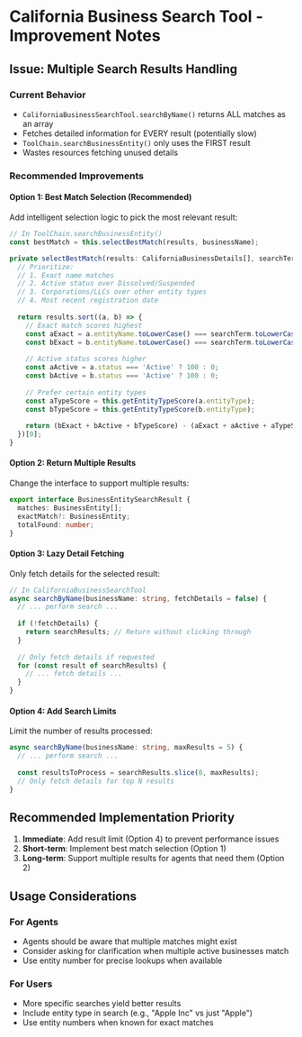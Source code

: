 # California Business Search Tool - Improvement Notes

## Issue: Multiple Search Results Handling

### Current Behavior
- `CaliforniaBusinessSearchTool.searchByName()` returns ALL matches as an array
- Fetches detailed information for EVERY result (potentially slow)
- `ToolChain.searchBusinessEntity()` only uses the FIRST result
- Wastes resources fetching unused details

### Recommended Improvements

#### Option 1: Best Match Selection (Recommended)
Add intelligent selection logic to pick the most relevant result:

```typescript
// In ToolChain.searchBusinessEntity()
const bestMatch = this.selectBestMatch(results, businessName);

private selectBestMatch(results: CaliforniaBusinessDetails[], searchTerm: string) {
  // Prioritize:
  // 1. Exact name matches
  // 2. Active status over Dissolved/Suspended
  // 3. Corporations/LLCs over other entity types
  // 4. Most recent registration date
  
  return results.sort((a, b) => {
    // Exact match scores highest
    const aExact = a.entityName.toLowerCase() === searchTerm.toLowerCase() ? 1000 : 0;
    const bExact = b.entityName.toLowerCase() === searchTerm.toLowerCase() ? 1000 : 0;
    
    // Active status scores higher
    const aActive = a.status === 'Active' ? 100 : 0;
    const bActive = b.status === 'Active' ? 100 : 0;
    
    // Prefer certain entity types
    const aTypeScore = this.getEntityTypeScore(a.entityType);
    const bTypeScore = this.getEntityTypeScore(b.entityType);
    
    return (bExact + bActive + bTypeScore) - (aExact + aActive + aTypeScore);
  })[0];
}
```

#### Option 2: Return Multiple Results
Change the interface to support multiple results:

```typescript
export interface BusinessEntitySearchResult {
  matches: BusinessEntity[];
  exactMatch?: BusinessEntity;
  totalFound: number;
}
```

#### Option 3: Lazy Detail Fetching
Only fetch details for the selected result:

```typescript
// In CaliforniaBusinessSearchTool
async searchByName(businessName: string, fetchDetails = false) {
  // ... perform search ...
  
  if (!fetchDetails) {
    return searchResults; // Return without clicking through
  }
  
  // Only fetch details if requested
  for (const result of searchResults) {
    // ... fetch details ...
  }
}
```

#### Option 4: Add Search Limits
Limit the number of results processed:

```typescript
async searchByName(businessName: string, maxResults = 5) {
  // ... perform search ...
  
  const resultsToProcess = searchResults.slice(0, maxResults);
  // Only fetch details for top N results
}
```

## Recommended Implementation Priority

1. **Immediate**: Add result limit (Option 4) to prevent performance issues
2. **Short-term**: Implement best match selection (Option 1) 
3. **Long-term**: Support multiple results for agents that need them (Option 2)

## Usage Considerations

### For Agents
- Agents should be aware that multiple matches might exist
- Consider asking for clarification when multiple active businesses match
- Use entity number for precise lookups when available

### For Users
- More specific searches yield better results
- Include entity type in search (e.g., "Apple Inc" vs just "Apple")
- Use entity numbers when known for exact matches